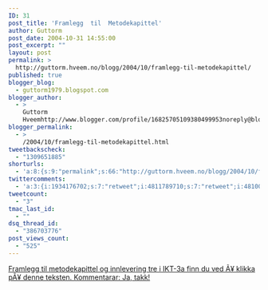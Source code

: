 ```yaml
---
ID: 31
post_title: 'Framlegg  til  Metodekapittel'
author: Guttorm
post_date: 2004-10-31 14:55:00
post_excerpt: ""
layout: post
permalink: >
  http://guttorm.hveem.no/blogg/2004/10/framlegg-til-metodekapittel/
published: true
blogger_blog:
  - guttorm1979.blogspot.com
blogger_author:
  - >
    Guttorm
    Hveemhttp://www.blogger.com/profile/16825705109380499953noreply@blogger.com
blogger_permalink:
  - >
    /2004/10/framlegg-til-metodekapittel.html
tweetbackscheck:
  - "1309651885"
shorturls:
  - 'a:8:{s:9:"permalink";s:66:"http://guttorm.hveem.no/blogg/2004/10/framlegg-til-metodekapittel/";s:7:"tinyurl";s:25:"http://tinyurl.com/6svgep";s:4:"isgd";s:17:"http://is.gd/gI9p";s:5:"bitly";s:18:"http://bit.ly/j34S";s:5:"snipr";s:22:"http://snipr.com/ah7ns";s:5:"snurl";s:22:"http://snurl.com/ah7ns";s:7:"snipurl";s:24:"http://snipurl.com/ah7ns";s:4:"trim";s:17:"http://tr.im/bxf7";}'
twittercomments:
  - 'a:3:{i:1934176702;s:7:"retweet";i:4811789710;s:7:"retweet";i:4810041790;s:7:"retweet";}'
tweetcount:
  - "3"
tmac_last_id:
  - ""
dsq_thread_id:
  - "386703776"
post_views_count:
  - "525"
---
```

<a href="http://stud.hsh.no/home/ko100ghv/ikt/ikt3a/Guttorm%20Hveem%20IKT-3a.%20Metodekapittel.doc">Framlegg til metodekapittel og innlevering tre i IKT-3a finn du ved Ã¥ klikka pÃ¥ denne teksten. Kommentarar: Ja, takk!</a>